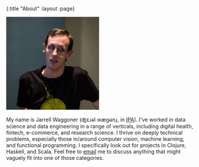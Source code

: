 {:title "About"
 :layout :page}

<div class="icons-inline">
<a href="mailto:malloc47@gmail.com" class="transparent gmail"> </a>
<a href="https://www.twitter.com/malloc47" class="transparent twitter"> </a>
<a href="https://www.github.com/malloc47" class="transparent github"> </a>
</div>

![Profile Pic](/img/profile.png)

My name is Jarrell Waggoner (ʤɛɹәl wægәnɹ̩, in
[IPA](https://en.wikipedia.org/wiki/IPA)). I've worked in data science
and data engineering in a range of verticals, including digital
health, fintech, e-commerce, and research science. I thrive on deeply
technical problems, especially those in/around computer vision,
machine learning, and functional programming. I specifically look out
for projects in Clojure, Haskell, and Scala. Feel free to
[email](mailto:malloc47@gmail.com) me to discuss anything that might
vaguely fit into one of those categories.
